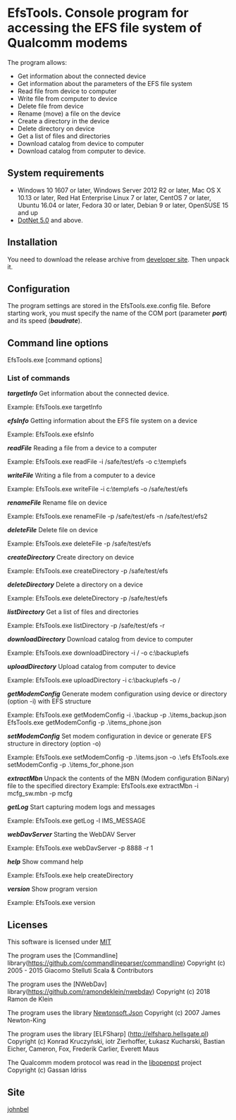 # EfsTools. Console program for accessing the EFS file system of Qualcomm modems

The program allows:
- Get information about the connected device
- Get information about the parameters of the EFS file system
- Read file from device to computer
- Write file from computer to device
- Delete file from device
- Rename (move) a file on the device
- Create a directory in the device
- Delete directory on device
- Get a list of files and directories
- Download catalog from device to computer
- Download catalog from computer to device.

## System requirements

- Windows 10 1607 or later, Windows Server 2012 R2 or later, Mac OS X 10.13 or later, Red Hat Enterprise Linux 7 or later, CentOS 7 or later, Ubuntu 16.04 or later, Fedora 30 or later, Debian 9 or later, OpenSUSE 15 and up
- [DotNet 5.0](https://dotnet.microsoft.com/download/dotnet/5.0) and above.

## Installation
You need to download the release archive from [developer site](http://johnbel.github.io/). Then unpack it.

## Configuration
The program settings are stored in the EfsTools.exe.config file. Before starting work, you must specify the name of the COM port (parameter ***port***) and its speed (***baudrate***).

## Command line options

EfsTools.exe <command> [command options]

### List of commands
  
***targetInfo***
Get information about the connected device.

Example: EfsTools.exe targetInfo

***efsInfo***
Getting information about the EFS file system on a device

Example: EfsTools.exe efsInfo

***readFile***
Reading a file from a device to a computer

Example: EfsTools.exe readFile -i /safe/test/efs -o c:\temp\efs

***writeFile***
Writing a file from a computer to a device

Example: EfsTools.exe writeFile -i c:\temp\efs -o /safe/test/efs

***renameFile***
Rename file on device

Example: EfsTools.exe renameFile -p /safe/test/efs -n /safe/test/efs2


***deleteFile***
Delete file on device

Example: EfsTools.exe deleteFile -p /safe/test/efs

***createDirectory***
Create directory on device

Example: EfsTools.exe createDirectory -p /safe/test/efs


***deleteDirectory***
Delete a directory on a device

Example: EfsTools.exe deleteDirectory -p /safe/test/efs


***listDirectory***
Get a list of files and directories

Example: EfsTools.exe listDirectory -p /safe/test/efs -r

***downloadDirectory***
Download catalog from device to computer

Example: EfsTools.exe downloadDirectory -i / -o c:\backup\efs


***uploadDirectory***
Upload catalog from computer to device

Example: EfsTools.exe uploadDirectory -i c:\backup\efs -o /


***getModemConfig***
Generate modem configuration using device or directory (option -i) with EFS structure

Example: EfsTools.exe getModemConfig -i .\backup -p .\items_backup.json
EfsTools.exe getModemConfig -p .\items_phone.json


***setModemConfig***
Set modem configuration in device or generate EFS structure in directory (option -o)

Example: EfsTools.exe setModemConfig -p .\items.json -o .\efs
EfsTools.exe setModemConfig -p .\items_for_phone.json


***extractMbn***
Unpack the contents of the MBN (Modem configuration BiNary) file to the specified directory
Example: EfsTools.exe extractMbn -i mcfg_sw.mbn -p mcfg

***getLog***
Start capturing modem logs and messages

Example: EfsTools.exe getLog -l IMS_MESSAGE

***webDavServer***
Starting the WebDAV Server

Example: EfsTools.exe webDavServer -p 8888 -r 1
  
  
***help***
Show command help

Example: EfsTools.exe help createDirectory

***version***
Show program version

Example: EfsTools.exe version

## Licenses
This software is licensed under [MIT](/License.md)

The program uses the [Commandline] library(https://github.com/commandlineparser/commandline) Copyright (c) 2005 - 2015 Giacomo Stelluti Scala & Contributors

The program uses the [NWebDav] library(https://github.com/ramondeklein/nwebdav) Copyright (c) 2018 Ramon de Klein

The program uses the library [Newtonsoft.Json](https://www.newtonsoft.com/json) Copyright (c) 2007 James Newton-King

The program uses the library [ELFSharp] (http://elfsharp.hellsgate.pl) Copyright (c) Konrad Kruczyński, iotr Zierhoffer, Łukasz Kucharski, Bastian Eicher, Cameron, Fox, Frederik Carlier, Everett Maus

The Qualcomm modem protocol was read in the [libopenpst](https://github.com/openpst/libopenpst) project Copyright (c) Gassan Idriss

## Site
[johnbel](http://johnbel.github.io/)
